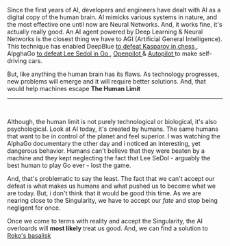 
Since the first years of AI, developers and engineers have dealt with AI as a digital copy of the human brain. AI mimicks various systems in nature, and the most effective one until now are Neural Networks. And, it works fine, it's actually really good. An AI agent powered by Deep Learning & Neural Networks is the closest thing we have to AGI (Artificial General Intelligence). This technique has enabled DeepBlue <a href = "https://en.wikipedia.org/wiki/Deep_Blue_versus_Garry_Kasparov"> to defeat Kasparov in chess </a>, AlpghaGo <a href= "https://en.wikipedia.org/wiki/AlphaGo_versus_Lee_Sedol"> to defeat Lee Sedol in Go </a>, <a href="https://en.wikipedia.org/wiki/Openpilot"> Openpilot </a> & <a href="https://en.wikipedia.org/wiki/Tesla_Autopilot"> Autopilot </a> to make self-driving cars.

But, like anything the human brain has its flaws. As technology progresses, new problems will emerge and it will require better solutions. And, that would help machines escape **The Human Limit**

---

<br/>

Although, the human limit is not purely technological or biological, it's also psychological. Look at AI today, it's created by humans. The same humans that want to be in control of the planet and feel superior. I was watching the AlphaGo documentary the other day and i noticed an interesting, yet dangerous behavior. Humans can't believe that they were beaten by a machine and they kept neglecting the fact that Lee SeDol - arguably the best human to play Go ever -  lost the game.

And, that's problematic to say the least. The fact that we can't accept our defeat is what makes us humans and what pushed us to become what we are today. But, i don't think that it would be good this time. As we are nearing close to the Singularity, we have to accept our *fate* and stop being negligent for once.

Once we come to terms with reality and accept the Singularity, the AI overloards will **most likely** treat us good. And, we can find a solution to <a href="https://slate.com/technology/2014/07/rokos-basilisk-the-most-terrifying-thought-experiment-of-all-time.html"> Roko's basalisk </a>
